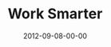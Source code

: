 ---
layout: message
category: message
series: "How to Love Your Job"
title: "Work Smarter"
date: 2012-09-08-00-00
message_id: 746
---